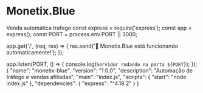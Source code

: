 # Monetix.Blue
Venda automática trafego
const express = require('express');
const app = express();
const PORT = process.env.PORT || 3000;

app.get('/', (req, res) => {
  res.send('🚀 Monetix.Blue está funcionando automaticamente!');
});

app.listen(PORT, () => {
  console.log(`Servidor rodando na porta ${PORT}`);
});{
  "name": "monetix-blue",
  "version": "1.0.0",
  "description": "Automação de tráfego e vendas afiliadas",
  "main": "index.js",
  "scripts": {
    "start": "node index.js"
  },
  "dependencies": {
    "express": "^4.18.2"
  }
}
